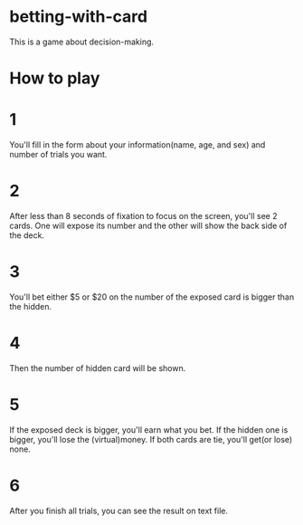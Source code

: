 # betting-with-card

This is a game about decision-making.

# How to play

# 1
You'll fill in the form about your information(name, age, and sex) and number of trials you want.

# 2
After less than 8 seconds of fixation to focus on the screen,
you'll see 2 cards. One will expose its number and the other will show the back side of the deck.

# 3
You'll bet either $5 or $20 on the number of the exposed card is bigger than the hidden.

# 4
Then the number of hidden card will be shown.

# 5
If the exposed deck is bigger, you'll earn what you bet.
If the hidden one is bigger, you'll lose the (virtual)money.
If both cards are tie, you'll get(or lose) none.

# 6
After you finish all trials, you can see the result on text file.

